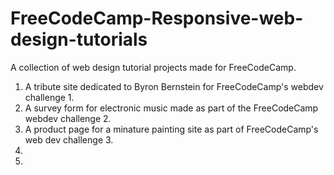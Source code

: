 # FreeCodeCamp-Responsive-web-design-tutorials
A collection of web design tutorial projects made for FreeCodeCamp.

1. A tribute site dedicated to Byron Bernstein for FreeCodeCamp's webdev challenge 1.
2. A survey form for electronic music made as part of the FreeCodeCamp webdev challenge 2.
3. A product page for a minature painting site as part of FreeCodeCamp's web dev challenge 3.
4.
5.
